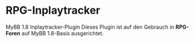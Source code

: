# RPG-Inplaytracker
MyBB 1.8 Inplaytracker-Plugin
Dieses Plugin ist auf den Gebrauch in <b>RPG-Foren</b> auf MyBB 1.8-Basis ausgerichtet.
